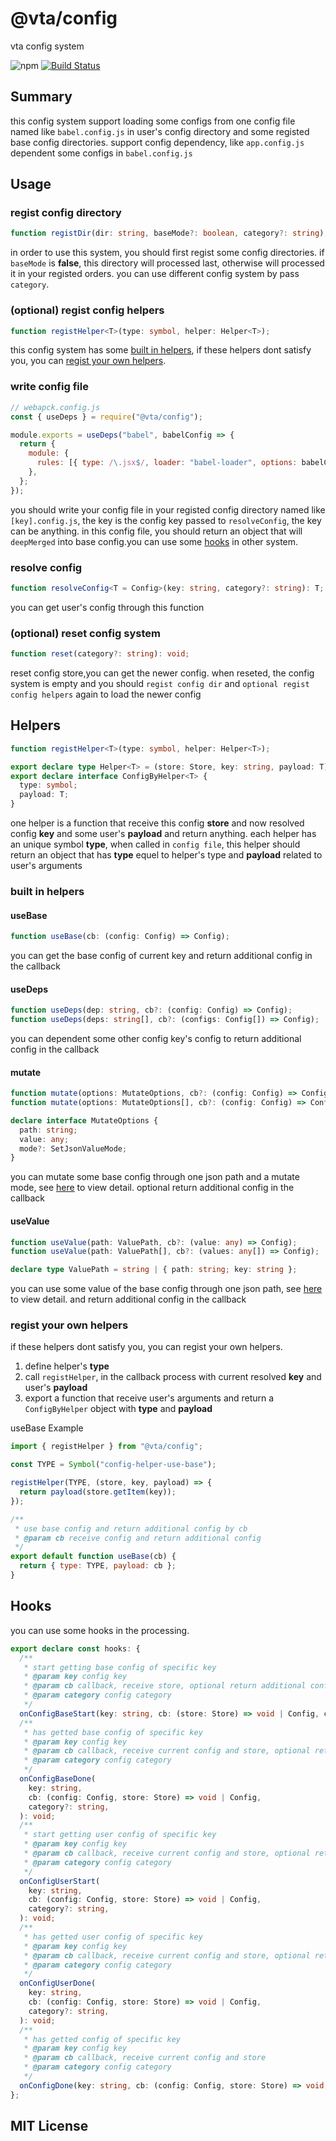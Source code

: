 # @vta/config

vta config system

![npm](https://img.shields.io/npm/v/@vta/config) [![Build Status](https://travis-ci.com/vta-js/vta.svg?branch=master)](https://travis-ci.com/vta-js/vta)

## Summary

this config system support loading some configs from one config file named like `babel.config.js` in user's config directory and some registed base config directories. support config dependency, like `app.config.js` dependent some configs in `babel.config.js`

## Usage

### regist config directory

```typescript
function registDir(dir: string, baseMode?: boolean, category?: string);
```

in order to use this system, you should first regist some config directories. if `baseMode` is **false**, this directory will processed last, otherwise will processed it in your registed orders. you can use different config system by pass `category`.

### (optional) regist config helpers

```typescript
function registHelper<T>(type: symbol, helper: Helper<T>);
```

this config system has some [built in helpers](#built-in-helpers), if these helpers dont satisfy you, you can [regist your own helpers](#regist-your-own-helpers).

### write config file

```javascript
// webapck.config.js
const { useDeps } = require("@vta/config");

module.exports = useDeps("babel", babelConfig => {
  return {
    module: {
      rules: [{ type: /\.jsx$/, loader: "babel-loader", options: babelConfig }],
    },
  };
});
```

you should write your config file in your registed config directory named like `[key].config.js`, the key is the config key passed to `resolveConfig`, the key can be anything. in this config file, you should return an object that will `deepMerged` into base config.you can use some [hooks](#Hooks) in other system.

### resolve config

```typescript
function resolveConfig<T = Config>(key: string, category?: string): T;
```

you can get user's config through this function

### (optional) reset config system

```typescript
function reset(category?: string): void;
```

reset config store,you can get the newer config. when reseted, the config system is empty and you should `regist config dir` and `optional regist config helpers` again to load the newer config

## Helpers

```typescript
function registHelper<T>(type: symbol, helper: Helper<T>);

export declare type Helper<T> = (store: Store, key: string, payload: T) => any;
export declare interface ConfigByHelper<T> {
  type: symbol;
  payload: T;
}
```

one helper is a function that receive this config **store** and now resolved config **key** and some user's **payload** and return anything. each helper has an unique symbol **type**, when called in `config file`, this helper should return an object that has **type** equel to helper's type and **payload** related to user's arguments

### built in helpers

#### useBase

```typescript
function useBase(cb: (config: Config) => Config);
```

you can get the base config of current key and return additional config in the callback

#### useDeps

```typescript
function useDeps(dep: string, cb?: (config: Config) => Config);
function useDeps(deps: string[], cb?: (configs: Config[]) => Config);
```

you can dependent some other config key's config to return additional config in the callback

#### mutate

```typescript
function mutate(options: MutateOptions, cb?: (config: Config) => Config);
function mutate(options: MutateOptions[], cb?: (config: Config) => Config);

declare interface MutateOptions {
  path: string;
  value: any;
  mode?: SetJsonValueMode;
}
```

you can mutate some base config through one json path and a mutate mode, see [here](https://github.com/vta-js/vta/tree/master/packages/helpers/src/helpers/set-json-value) to view detail. optional return additional config in the callback

#### useValue

```typescript
function useValue(path: ValuePath, cb?: (value: any) => Config);
function useValue(path: ValuePath[], cb?: (values: any[]) => Config);

declare type ValuePath = string | { path: string; key: string };
```

you can use some value of the base config through one json path, see [here](https://github.com/vta-js/vta/tree/master/packages/helpers/src/helpers/read-json-value) to view detail. and return additional config in the callback

### regist your own helpers

if these helpers dont satisfy you, you can regist your own helpers.

1. define helper's **type**
2. call `registHelper`, in the callback process with current resolved **key** and user's **payload**
3. export a function that receive user's arguments and return a `ConfigByHelper` object with **type** and **payload**

useBase Example

```javascript
import { registHelper } from "@vta/config";

const TYPE = Symbol("config-helper-use-base");

registHelper(TYPE, (store, key, payload) => {
  return payload(store.getItem(key));
});

/**
 * use base config and return additional config by cb
 * @param cb receive config and return additional config
 */
export default function useBase(cb) {
  return { type: TYPE, payload: cb };
}
```

## Hooks

you can use some hooks in the processing.

```typescript
export declare const hooks: {
  /**
   * start getting base config of specific key
   * @param key config key
   * @param cb callback, receive store, optional return additional config
   * @param category config category
   */
  onConfigBaseStart(key: string, cb: (store: Store) => void | Config, category?: string): void;
  /**
   * has getted base config of specific key
   * @param key config key
   * @param cb callback, receive current config and store, optional return additional config
   * @param category config category
   */
  onConfigBaseDone(
    key: string,
    cb: (config: Config, store: Store) => void | Config,
    category?: string,
  ): void;
  /**
   * start getting user config of specific key
   * @param key config key
   * @param cb callback, receive current config and store, optional return additional config
   * @param category config category
   */
  onConfigUserStart(
    key: string,
    cb: (config: Config, store: Store) => void | Config,
    category?: string,
  ): void;
  /**
   * has getted user config of specific key
   * @param key config key
   * @param cb callback, receive current config and store, optional return additional config
   * @param category config category
   */
  onConfigUserDone(
    key: string,
    cb: (config: Config, store: Store) => void | Config,
    category?: string,
  ): void;
  /**
   * has getted config of specific key
   * @param key config key
   * @param cb callback, receive current config and store
   * @param category config category
   */
  onConfigDone(key: string, cb: (config: Config, store: Store) => void, category?: string): void;
};
```

## MIT License
